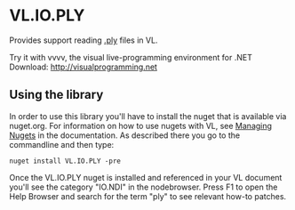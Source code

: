 # VL.IO.PLY

Provides support reading [.ply](http://paulbourke.net/dataformats/ply/) files in VL.

Try it with vvvv, the visual live-programming environment for .NET  
Download: http://visualprogramming.net

## Using the library
In order to use this library you'll have to install the nuget that is available via nuget.org. For information on how to use nugets with VL, see [Managing Nugets](https://thegraybook.vvvv.org/reference/hde/managing-nugets.html) in the documentation. As described there you go to the commandline and then type:

    nuget install VL.IO.PLY -pre

Once the VL.IO.PLY nuget is installed and referenced in your VL document you'll see the category "IO.NDI" in the nodebrowser. Press F1 to open the Help Browser and search for the term "ply" to see relevant how-to patches.
